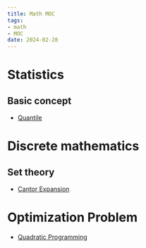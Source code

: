 ```yaml
---
title: Math MOC
tags:
- math
- MOC
date: 2024-02-28
---
```


# Statistics

## Basic concept

* [Quantile](math/Statistics/Basic/Quantile.md)

# Discrete mathematics

## Set theory

* [Cantor Expansion](math/discrete_mathematics/set_theory/cantor_expansion/cantor_expansion.md)


# Optimization Problem


* [Quadratic Programming](math/optimization_problem/Quadratic_Programming.md)